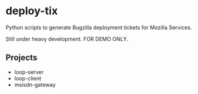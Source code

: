 deploy-tix
=============

Python scripts to generate Bugzilla deployment tickets for Mozilla Services.

Still under heavy development. FOR DEMO ONLY.

## Projects
 * loop-server
 * loop-client
 * msisdn-gateway

